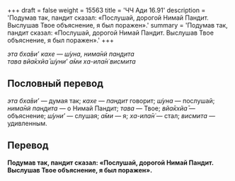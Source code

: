 +++
draft = false
weight = 15563
title = 'ЧЧ Ади 16.91'
description = 'Подумав так, пандит сказал: «Послушай, дорогой Нимай Пандит. Выслушав Твое объяснение, я был поражен».'
summary = 'Подумав так, пандит сказал: «Послушай, дорогой Нимай Пандит. Выслушав Твое объяснение, я был поражен».'
+++

_эта бха̄ви’ кахе — ш́уна, нима̄н̃и пан̣д̣ита  
тава вйа̄кхйа̄ ш́уни’ а̄ми ха-ила̄н̇ висмита_

## Пословный перевод

_эта_ _бха̄ви’_ — думая так; _кахе_ — _пандит_ говорит; _ш́уна_ — послушай; _нима̄н̃и_ _пан̣д̣ита_ — о Нимай Пандит; _тава_ — Твое; _вйа̄кхйа̄_ — объяснение; _ш́уни’_ — слушая; _а̄ми_ — я; _ха_\-_ила̄н̇_ — стал; _висмита_ — удивленным.

## Перевод

**Подумав так, пандит сказал: «Послушай, дорогой Нимай Пандит. Выслушав Твое объяснение, я был поражен».**
